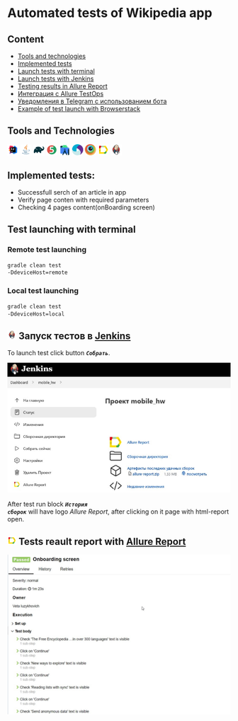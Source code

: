 # Automated tests of Wikipedia app

##	Content

- [Tools and technologies](#technologist-технологии-и-инструменты)
- [Implemented tests](#bookmark_tabs-реализованные-проверки)
- [Launch tests with terminal](#computer-запуск-тестов-из-терминала)
- [Launch tests with Jenkins](#-запуск-тестов-в-jenkins)
- [Testing results in Allure Report](#-отчет-о-результатах-тестирования-в-Allure-report)
- [Интеграция с Allure TestOps](#-интеграция-с-allure-testops)
- [Уведомления в Telegram с использованием бота](#-уведомления-в-telegram-с-использованием-бота)
- [Example of test launch with Browserstack](#-пример-запуска-теста-в-Browserstack)

## Tools and Technologies
<p  align="center">

<code><img width="5%" title="IntelliJ IDEA" src="images/Idea.svg"></code>
<code><img width="5%" title="Java" src="images/Java.svg"></code>
<code><img width="5%" title="Gradle" src="images/Gradle.svg"></code>
<code><img width="5%" title="Junit5" src="images/Junit5.svg"></code>
<code><img width="5%" title="AndroidStudio" src="images/Android-studio.svg"></code>
<code><img width="5%" title="Appium" src="images/Appium.svg"></code>
<code><img width="5%" title="Browserstack" src="images/Browserstack.svg"></code>
<code><img width="5%" title="Allure Report" src="images/Allure.svg"></code>
<code><img width="5%" title="Jenkins" src="images/Jenkins.svg"></code>

</p>

## Implemented tests:

- Successfull serch of an article in app 
- Verify page conten with required parameters 
- Checking 4 pages content(onBoarding screen)

## Test launching with terminal

### Remote test launching

```bash
gradle clean test 
-DdeviceHost=remote
```

### Local test launching

```bash
gradle clean test
-DdeviceHost=local
```

## <img width="4%" title="Jenkins" src="images/Jenkins.svg"> Запуск тестов в [Jenkins](https://jenkins.autotests.cloud/job/mobile_hw/)

To launch test click button <code><strong>*Собрать*</strong></code>.

<p align="left">
  <img src="images/mobilejenkins.jpg" alt="Jenkins" width="800">
</p>

After test run block <code><strong>*История сборок*</strong></code> will have logo *Allure Report*, after clicking on it page with html-report open.

## <img width="4%" title="Allure Report" src="images/Allure.svg"> Tests reault report with [Allure Report](https://jenkins.autotests.cloud/job/mobile_hw/allure/)

<p align="left">
  <img src="images/mobileaallure.jpg" alt="allure-report1" width="800">
</p>


